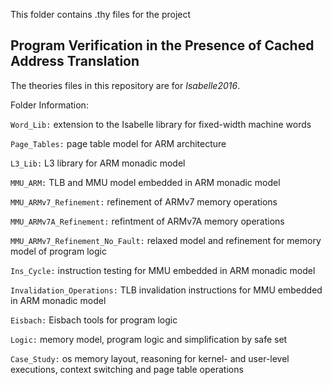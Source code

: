 This folder contains .thy files for the project

##  Program Verification in the Presence of Cached Address Translation


The theories files in this repository are for *Isabelle2016*.


Folder Information:

`Word_Lib:`
         extension to the Isabelle library for fixed-width
         machine words

`Page_Tables:`
         page table model for ARM architecture

`L3_Lib:`
         L3 library for ARM monadic model

`MMU_ARM:`
         TLB and MMU model embedded in ARM monadic model 


`MMU_ARMv7_Refinement:`
         refinement of ARMv7 memory operations

`MMU_ARMv7A_Refinement:`
         refintment of ARMv7A memory operations

`MMU_ARMv7_Refinement_No_Fault:`
         relaxed model and refinement for memory 
         model of program logic

`Ins_Cycle:`
         instruction testing for MMU embedded in 
         ARM monadic model

`Invalidation_Operations:`
         TLB invalidation instructions for MMU embedded 
         in ARM monadic model

`Eisbach:`
         Eisbach tools for program logic

`Logic:`
         memory model, program logic and simplification 
         by safe set

`Case_Study:`
          os memory layout, reasoning for kernel- and 
          user-level executions, context switching 
          and page table operations
